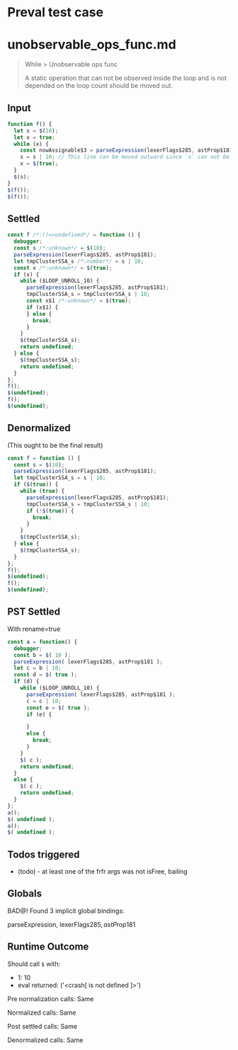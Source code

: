 # Preval test case

# unobservable_ops_func.md

> While > Unobservable ops func
>
> A static operation that can not be observed inside the loop and is not depended on the loop count should be moved out.

## Input

`````js filename=intro
function f() {
  let s = $(10);
  let x = true;
  while (x) {
    const nowAssignable$3 = parseExpression(lexerFlags$285, astProp$181);
    s = s | 10; // This line can be moved outward since `s` can not be observed
    x = $(true);
  }
  $(s);
}
$(f());
$(f());
`````


## Settled


`````js filename=intro
const f /*:()=>undefined*/ = function () {
  debugger;
  const s /*:unknown*/ = $(10);
  parseExpression(lexerFlags$285, astProp$181);
  let tmpClusterSSA_s /*:number*/ = s | 10;
  const x /*:unknown*/ = $(true);
  if (x) {
    while ($LOOP_UNROLL_10) {
      parseExpression(lexerFlags$285, astProp$181);
      tmpClusterSSA_s = tmpClusterSSA_s | 10;
      const x$1 /*:unknown*/ = $(true);
      if (x$1) {
      } else {
        break;
      }
    }
    $(tmpClusterSSA_s);
    return undefined;
  } else {
    $(tmpClusterSSA_s);
    return undefined;
  }
};
f();
$(undefined);
f();
$(undefined);
`````


## Denormalized
(This ought to be the final result)

`````js filename=intro
const f = function () {
  const s = $(10);
  parseExpression(lexerFlags$285, astProp$181);
  let tmpClusterSSA_s = s | 10;
  if ($(true)) {
    while (true) {
      parseExpression(lexerFlags$285, astProp$181);
      tmpClusterSSA_s = tmpClusterSSA_s | 10;
      if (!$(true)) {
        break;
      }
    }
    $(tmpClusterSSA_s);
  } else {
    $(tmpClusterSSA_s);
  }
};
f();
$(undefined);
f();
$(undefined);
`````


## PST Settled
With rename=true

`````js filename=intro
const a = function() {
  debugger;
  const b = $( 10 );
  parseExpression( lexerFlags$285, astProp$181 );
  let c = b | 10;
  const d = $( true );
  if (d) {
    while ($LOOP_UNROLL_10) {
      parseExpression( lexerFlags$285, astProp$181 );
      c = c | 10;
      const e = $( true );
      if (e) {

      }
      else {
        break;
      }
    }
    $( c );
    return undefined;
  }
  else {
    $( c );
    return undefined;
  }
};
a();
$( undefined );
a();
$( undefined );
`````


## Todos triggered


- (todo) - at least one of the frfr args was not isFree, bailing


## Globals


BAD@! Found 3 implicit global bindings:

parseExpression, lexerFlags$285, astProp$181


## Runtime Outcome


Should call `$` with:
 - 1: 10
 - eval returned: ('<crash[ <ref> is not defined ]>')

Pre normalization calls: Same

Normalized calls: Same

Post settled calls: Same

Denormalized calls: Same
